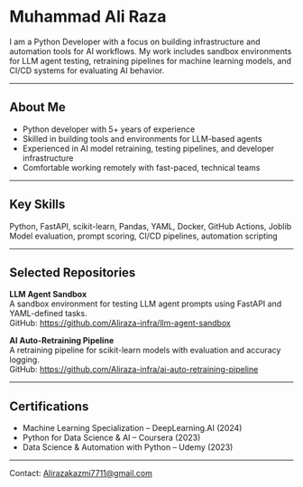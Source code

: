 # Muhammad Ali Raza

I am a Python Developer with a focus on building infrastructure and automation tools for AI workflows. My work includes sandbox environments for LLM agent testing, retraining pipelines for machine learning models, and CI/CD systems for evaluating AI behavior.

---

## About Me

- Python developer with 5+ years of experience
- Skilled in building tools and environments for LLM-based agents
- Experienced in AI model retraining, testing pipelines, and developer infrastructure
- Comfortable working remotely with fast-paced, technical teams

---

## Key Skills

Python, FastAPI, scikit-learn, Pandas, YAML, Docker, GitHub Actions, Joblib  
Model evaluation, prompt scoring, CI/CD pipelines, automation scripting

---

## Selected Repositories

**LLM Agent Sandbox**  
A sandbox environment for testing LLM agent prompts using FastAPI and YAML-defined tasks.  
GitHub: https://github.com/Aliraza-infra/llm-agent-sandbox

**AI Auto-Retraining Pipeline**  
A retraining pipeline for scikit-learn models with evaluation and accuracy logging.  
GitHub: https://github.com/Aliraza-infra/ai-auto-retraining-pipeline

---

## Certifications

- Machine Learning Specialization – DeepLearning.AI (2024)  
- Python for Data Science & AI – Coursera (2023)  
- Data Science & Automation with Python – Udemy (2023)

---

Contact: Alirazakazmi7711@gmail.com
